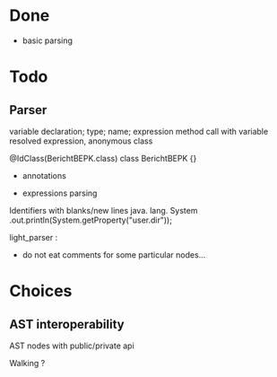 # Done

- basic parsing

# Todo

## Parser

variable declaration; type; name; expression
method call with variable resolved
expression, anonymous class


@IdClass(BerichtBEPK.class)
class BerichtBEPK {}

- annotations



- expressions parsing

Identifiers with blanks/new lines 
        java. lang. System
            .out.println(System.getProperty("user.dir"));


light_parser :

- do not eat comments for some particular nodes...


# Choices

## AST interoperability

AST nodes with public/private api

Walking ?


